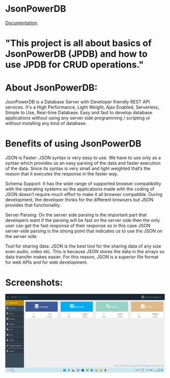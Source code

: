 # JsonPowerDB

[Documentation](https://login2explore.com/jpdb/docs.html).


# "This project is all about basics of JsonPowerDB (JPDB) and how to use JPDB for CRUD operations."

# About JsonPowerDB:

   JsonPowerDB is a Database Server with Developer friendly REST API services. It's a High Performance, Light Weight, Ajax Enabled, Serverless, Simple to Use, Real-time Database. Easy and fast to develop database applications without using any server side programming / scripting or without installing any kind of database.
   
# Benefits of using JsonPowerDB   

JSON is Faster:
JSON syntax is very easy to use. We have to use only as a syntax which provides us an easy parsing of the data and faster execution of the data. Since its syntax is very small and light weighted that’s the reason that it executes the response in the faster way.

Schema Support:
It has the wide range of supported browser compatibility with the operating systems so the applications made with the coding of JSON doesn’t require much effort to make it all browser compatible. During development, the developer thinks for the different browsers but JSON provides that functionality.

Server Parsing:
On the server side parsing is the important part that developers want if the parsing will be fast on the server side then the only user can get the fast response of their response so in this case JSON server-side parsing is the strong point that indicates us to use the JSON on the server side.

Tool for sharing data:
JSON is the best tool for the sharing data of any size even audio, video etc. This is because JSON stores the data in the arrays so data transfer makes easier. For this reason, JSON is a superior file format for web APIs and for web development.

# Screenshots:

![This is an image of JsonPowerDB Home Page](https://github.com/Pulla-prakash/JsonPowerDB/blob/main/Assets/DashBoard.png)
